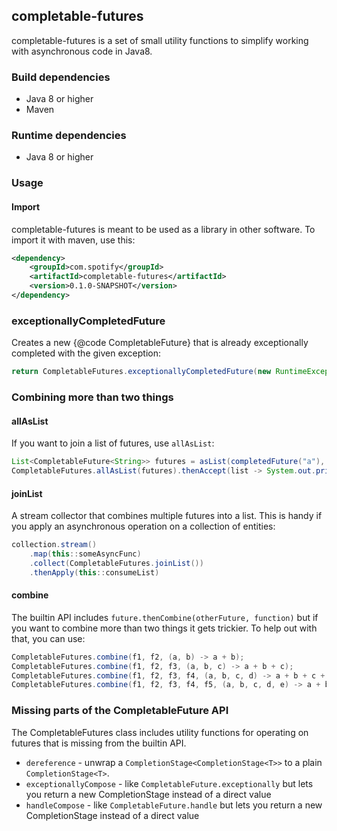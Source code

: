 ## completable-futures

completable-futures is a set of small utility functions to simplify working with asynchronous code
in Java8.

### Build dependencies
* Java 8 or higher
* Maven

### Runtime dependencies
* Java 8 or higher

### Usage

#### Import

completable-futures is meant to be used as a library in other software. To import it with maven,
use this:

```xml
<dependency>
    <groupId>com.spotify</groupId>
    <artifactId>completable-futures</artifactId>
    <version>0.1.0-SNAPSHOT</version>
</dependency>
```

### exceptionallyCompletedFuture

Creates a new {@code CompletableFuture} that is already exceptionally completed with the given
exception:

```java
return CompletableFutures.exceptionallyCompletedFuture(new RuntimeException("boom"));
```

### Combining more than two things

#### allAsList

If you want to join a list of futures, use `allAsList`:

```java
List<CompletableFuture<String>> futures = asList(completedFuture("a"), completedFuture("b"));
CompletableFutures.allAsList(futures).thenAccept(list -> System.out.println(list));
```

#### joinList

A stream collector that combines multiple futures into a list. This is handy if you apply an
asynchronous operation on a collection of entities:

```java
collection.stream()
    .map(this::someAsyncFunc)
    .collect(CompletableFutures.joinList())
    .thenApply(this::consumeList)
```

#### combine

The builtin API includes `future.thenCombine(otherFuture, function)` but if you want to combine
more than two things it gets trickier. To help out with that, you can use:

```java
CompletableFutures.combine(f1, f2, (a, b) -> a + b);
CompletableFutures.combine(f1, f2, f3, (a, b, c) -> a + b + c);
CompletableFutures.combine(f1, f2, f3, f4, (a, b, c, d) -> a + b + c + d);
CompletableFutures.combine(f1, f2, f3, f4, f5, (a, b, c, d, e) -> a + b + c + d + e);
```

### Missing parts of the CompletableFuture API

The CompletableFutures class includes utility functions for operating on futures that is missing
from the builtin API.

* `dereference` - unwrap a `CompletionStage<CompletionStage<T>>` to a plain `CompletionStage<T>`.
* `exceptionallyCompose` - like `CompletableFuture.exceptionally` but lets you return a new CompletionStage instead of a direct value
* `handleCompose` - like `CompletableFuture.handle` but lets you return a new CompletionStage instead of a direct value
